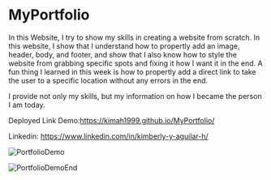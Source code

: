 # MyPortfolio
In this Website, I try to show my skills in creating a website from scratch. In this website, I show that I understand how to propertly add an image, header, body, and footer, and show that I also know how to style the website from grabbing specific spots and fixing it how I want it in the end. A fun thing I learned in this week is how to propertly add a direct link to take the user to a specific location without any errors in the end. 

I provide not only my skills, but my information on how I became the person I am today. 

Deployed Link Demo:https://kimah1999.github.io/MyPortfolio/


Linkedin: https://www.linkedin.com/in/kimberly-y-aguilar-h/


![PortfolioDemo](https://user-images.githubusercontent.com/87666809/141602459-af08e0f8-7a12-47ee-9093-ac2be3c5fb41.png)


![PortfolioDemoEnd](https://user-images.githubusercontent.com/87666809/141602545-047ad412-f79d-489e-9839-716966dff4fb.png)
